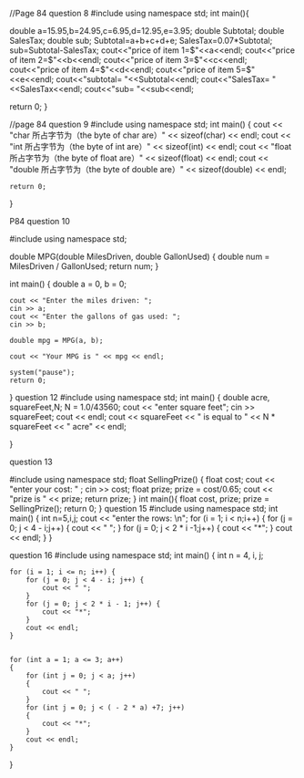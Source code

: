 //Page 84 question 8
#include<iostream>
using namespace std;
int main(){

double a=15.95,b=24.95,c=6.95,d=12.95,e=3.95;
double Subtotal;
double SalesTax;
double sub;
Subtotal=a+b+c+d+e;
SalesTax=0.07*Subtotal;
sub=Subtotal-SalesTax;
cout<<"price of item 1=$"<<a<<endl;
cout<<"price of item 2=$"<<b<<endl;
cout<<"price of item 3=$"<<c<<endl;
cout<<"price of item 4=$"<<d<<endl;
cout<<"price of item 5=$"<<e<<endl;
cout<<"subtotal= "<<Subtotal<<endl;
cout<<"SalesTax= "<<SalesTax<<endl;
cout<<"sub= "<<sub<<endl;

return 0;
}

//page 84 question 9
#include <iostream>
using namespace std;
int main() {
    cout << "char 所占字节为（the byte of char are）" << sizeof(char) << endl;
    cout << "int 所占字节为（the byte of int are）" << sizeof(int) << endl;
    cout << "float所占字节为（the byte of float are）" << sizeof(float) << endl;
    cout << "double 所占字节为（the byte of double are）" << sizeof(double) << endl;

    return 0;
}


P84 question 10

#include <iostream>
using namespace std;

double MPG(double MilesDriven, double GallonUsed) {
    double num = MilesDriven / GallonUsed;
    return num;
}

int main() {
    double a = 0, b = 0;

    cout << "Enter the miles driven: ";
    cin >> a;
    cout << "Enter the gallons of gas used: ";
    cin >> b;

    double mpg = MPG(a, b);

    cout << "Your MPG is " << mpg << endl;

    system("pause");
    return 0;
}
 question 12
#include<iostream>
using namespace std;
int main() {
	double acre, squareFeet,N;
	N = 1.0/43560;
	cout << "enter square feet";
	cin >> squareFeet;
	cout << endl;
	cout << squareFeet << " is equal to " << N * squareFeet << " acre" << endl;

}

question 13

#include<iostream>
using namespace std;
float SellingPrize()
{
	float cost;
	cout << "enter your cost: " ;
	cin >> cost;
	float prize;
	prize = cost/0.65;
	cout << "prize is " << prize;
	return prize;
}
int main(){
	float cost, prize;
	prize = SellingPrize();
	return 0;
}
question 15
#include<iostream>
using namespace std;
int main() {
	int n=5,i,j;
	cout << "enter the rows: \n";
	for (i = 1; i < n;i++) {
		for (j = 0; j < 4 - i;j++) {
			cout << " ";
		}
		for (j = 0; j < 2 * i -1;j++) {
			cout << "*";
		}
		cout << endl;
	}
}

question 16
#include<iostream>
using namespace std;
int main()
{
	int n = 4, i, j;

	for (i = 1; i <= n; i++) {
		for (j = 0; j < 4 - i; j++) {
			cout << " ";
		}
		for (j = 0; j < 2 * i - 1; j++) {
			cout << "*";
		}
		cout << endl;
	}


	for (int a = 1; a <= 3; a++)
	{
		for (int j = 0; j < a; j++)
		{
			cout << " ";
		}
		for (int j = 0; j < ( - 2 * a) +7; j++)
		{
			cout << "*";
		}
		cout << endl;
	}
}

